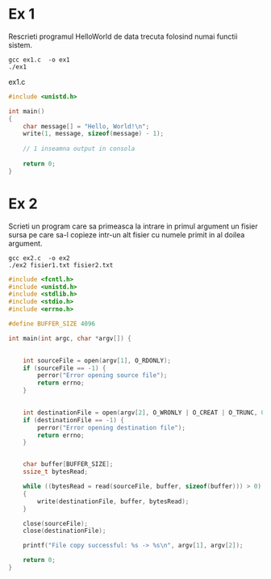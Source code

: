 # Ex 1

Rescrieti programul HelloWorld de data trecuta folosind numai functii sistem.

```sh-session
gcc ex1.c  -o ex1
./ex1
```

ex1.c 

```c
#include <unistd.h>

int main()
{
	char message[] = "Hello, World!\n";
	write(1, message, sizeof(message) - 1);
	
	// 1 inseamna output in consola
	
	return 0;
}
```

# Ex 2

Scrieti un program care sa primeasca la intrare in primul argument
un fisier sursa pe care sa-l copieze intr-un alt fisier cu numele primit in al
doilea argument.

```sh-session
gcc ex2.c  -o ex2
./ex2 fisier1.txt fisier2.txt
```


```c
#include <fcntl.h>
#include <unistd.h>
#include <stdlib.h>
#include <stdio.h>
#include <errno.h>

#define BUFFER_SIZE 4096

int main(int argc, char *argv[]) {
  

    int sourceFile = open(argv[1], O_RDONLY);
    if (sourceFile == -1) {
        perror("Error opening source file");
        return errno;
    }

    
    int destinationFile = open(argv[2], O_WRONLY | O_CREAT | O_TRUNC, 0666);
    if (destinationFile == -1) {
        perror("Error opening destination file");
        return errno;
    }


    char buffer[BUFFER_SIZE];
    ssize_t bytesRead;

    while ((bytesRead = read(sourceFile, buffer, sizeof(buffer))) > 0) 
    {
        write(destinationFile, buffer, bytesRead);
    }

    close(sourceFile);
    close(destinationFile);

    printf("File copy successful: %s -> %s\n", argv[1], argv[2]);

    return 0;
}
```
